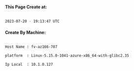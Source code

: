 
   
#### This Page Create at:

```bash

2023-07-20 - 19:13:47 UTC

```

#### Create By Machine:

```bash

Host Name : fv-az166-707

platform  : Linux-5.15.0-1041-azure-x86_64-with-glibc2.35

Ip Local  : 10.1.0.127

```

